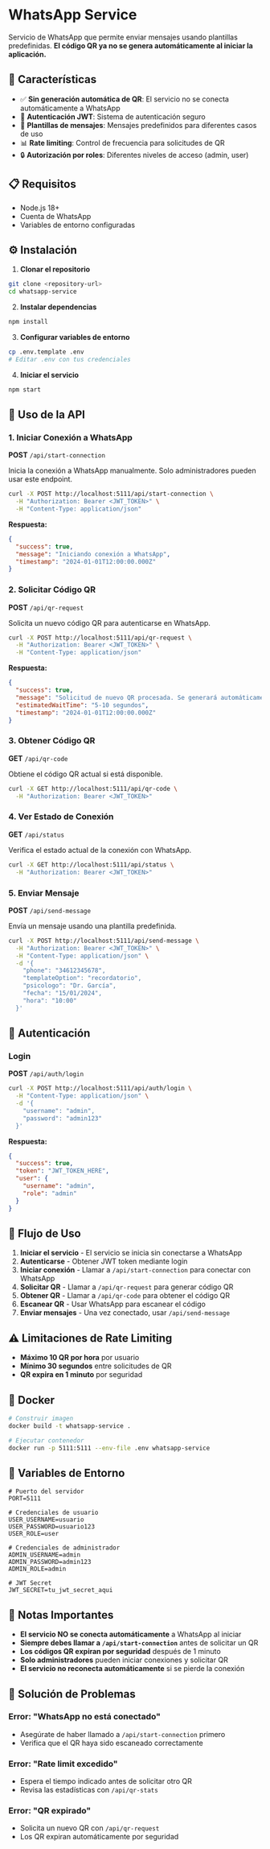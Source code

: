 # WhatsApp Service

Servicio de WhatsApp que permite enviar mensajes usando plantillas predefinidas. **El código QR ya no se genera automáticamente al iniciar la aplicación.**

## 🚀 Características

- ✅ **Sin generación automática de QR**: El servicio no se conecta automáticamente a WhatsApp
- 🔐 **Autenticación JWT**: Sistema de autenticación seguro
- 📱 **Plantillas de mensajes**: Mensajes predefinidos para diferentes casos de uso
- 📊 **Rate limiting**: Control de frecuencia para solicitudes de QR
- 🔒 **Autorización por roles**: Diferentes niveles de acceso (admin, user)

## 📋 Requisitos

- Node.js 18+
- Cuenta de WhatsApp
- Variables de entorno configuradas

## ⚙️ Instalación

1. **Clonar el repositorio**
```bash
git clone <repository-url>
cd whatsapp-service
```

2. **Instalar dependencias**
```bash
npm install
```

3. **Configurar variables de entorno**
```bash
cp .env.template .env
# Editar .env con tus credenciales
```

4. **Iniciar el servicio**
```bash
npm start
```

## 🔌 Uso de la API

### 1. Iniciar Conexión a WhatsApp

**POST** `/api/start-connection`

Inicia la conexión a WhatsApp manualmente. Solo administradores pueden usar este endpoint.

```bash
curl -X POST http://localhost:5111/api/start-connection \
  -H "Authorization: Bearer <JWT_TOKEN>" \
  -H "Content-Type: application/json"
```

**Respuesta:**
```json
{
  "success": true,
  "message": "Iniciando conexión a WhatsApp",
  "timestamp": "2024-01-01T12:00:00.000Z"
}
```

### 2. Solicitar Código QR

**POST** `/api/qr-request`

Solicita un nuevo código QR para autenticarse en WhatsApp.

```bash
curl -X POST http://localhost:5111/api/qr-request \
  -H "Authorization: Bearer <JWT_TOKEN>" \
  -H "Content-Type: application/json"
```

**Respuesta:**
```json
{
  "success": true,
  "message": "Solicitud de nuevo QR procesada. Se generará automáticamente.",
  "estimatedWaitTime": "5-10 segundos",
  "timestamp": "2024-01-01T12:00:00.000Z"
}
```

### 3. Obtener Código QR

**GET** `/api/qr-code`

Obtiene el código QR actual si está disponible.

```bash
curl -X GET http://localhost:5111/api/qr-code \
  -H "Authorization: Bearer <JWT_TOKEN>"
```

### 4. Ver Estado de Conexión

**GET** `/api/status`

Verifica el estado actual de la conexión con WhatsApp.

```bash
curl -X GET http://localhost:5111/api/status \
  -H "Authorization: Bearer <JWT_TOKEN>"
```

### 5. Enviar Mensaje

**POST** `/api/send-message`

Envía un mensaje usando una plantilla predefinida.

```bash
curl -X POST http://localhost:5111/api/send-message \
  -H "Authorization: Bearer <JWT_TOKEN>" \
  -H "Content-Type: application/json" \
  -d '{
    "phone": "34612345678",
    "templateOption": "recordatorio",
    "psicologo": "Dr. García",
    "fecha": "15/01/2024",
    "hora": "10:00"
  }'
```

## 🔐 Autenticación

### Login

**POST** `/api/auth/login`

```bash
curl -X POST http://localhost:5111/api/auth/login \
  -H "Content-Type: application/json" \
  -d '{
    "username": "admin",
    "password": "admin123"
  }'
```

**Respuesta:**
```json
{
  "success": true,
  "token": "JWT_TOKEN_HERE",
  "user": {
    "username": "admin",
    "role": "admin"
  }
}
```

## 📱 Flujo de Uso

1. **Iniciar el servicio** - El servicio se inicia sin conectarse a WhatsApp
2. **Autenticarse** - Obtener JWT token mediante login
3. **Iniciar conexión** - Llamar a `/api/start-connection` para conectar con WhatsApp
4. **Solicitar QR** - Llamar a `/api/qr-request` para generar código QR
5. **Obtener QR** - Llamar a `/api/qr-code` para obtener el código QR
6. **Escanear QR** - Usar WhatsApp para escanear el código
7. **Enviar mensajes** - Una vez conectado, usar `/api/send-message`

## ⚠️ Limitaciones de Rate Limiting

- **Máximo 10 QR por hora** por usuario
- **Mínimo 30 segundos** entre solicitudes de QR
- **QR expira en 1 minuto** por seguridad

## 🐳 Docker

```bash
# Construir imagen
docker build -t whatsapp-service .

# Ejecutar contenedor
docker run -p 5111:5111 --env-file .env whatsapp-service
```

## 🔧 Variables de Entorno

```env
# Puerto del servidor
PORT=5111

# Credenciales de usuario
USER_USERNAME=usuario
USER_PASSWORD=usuario123
USER_ROLE=user

# Credenciales de administrador
ADMIN_USERNAME=admin
ADMIN_PASSWORD=admin123
ADMIN_ROLE=admin

# JWT Secret
JWT_SECRET=tu_jwt_secret_aqui
```

## 📝 Notas Importantes

- **El servicio NO se conecta automáticamente** a WhatsApp al iniciar
- **Siempre debes llamar a `/api/start-connection`** antes de solicitar un QR
- **Los códigos QR expiran por seguridad** después de 1 minuto
- **Solo administradores** pueden iniciar conexiones y solicitar QR
- **El servicio no reconecta automáticamente** si se pierde la conexión

## 🚨 Solución de Problemas

### Error: "WhatsApp no está conectado"
- Asegúrate de haber llamado a `/api/start-connection` primero
- Verifica que el QR haya sido escaneado correctamente

### Error: "Rate limit excedido"
- Espera el tiempo indicado antes de solicitar otro QR
- Revisa las estadísticas con `/api/qr-stats`

### Error: "QR expirado"
- Solicita un nuevo QR con `/api/qr-request`
- Los QR expiran automáticamente por seguridad
